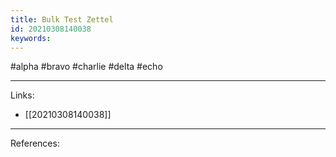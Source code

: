 ```yaml
---
title: Bulk Test Zettel
id: 20210308140038
keywords:
---
```

#alpha #bravo #charlie #delta #echo

---
Links:

- [[20210308140038]]

---
References:
